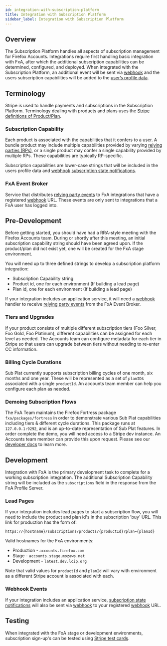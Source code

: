 ```yaml
---
id: integration-with-subscription-platform
title: Integration with Subscription Platform
sidebar_label: Integration with Subscription Platform
---
```


## Overview

The Subscription Platform handles all aspects of subscription management for Firefox Accounts. Integrations require first handling basic integration with FxA, after which the additional subscription capabilities can be determined, configured, and deployed. When integrated with the Subscription Platform, an additional event will be sent via [webhook][webhook] and the users subscription capabilities will be added to the [user’s profile data][profile-data].

## Terminology

Stripe is used to handle payments and subscriptions in the Subscription Platform. Terminology dealing with products and plans uses the [Stripe definitions of Product/Plan](https://stripe.com/docs/billing/subscriptions/products-and-plans).

### Subscription Capability

Each product is associated with the capabilities that it confers to a user. A bundle product may include multiple capabilities provided by varying [relying parties (RPs)][relying-party], or a single product may confer a single capability provided by multiple RPs. These capabilities are typically RP-specific.

Subscription capabilities are lower-case strings that will be included in the users profile data and  [webhook] [subscription state notifications].

### FxA Event Broker

Service that distributes [relying party events] to FxA integrations that have a registered [webhook] URL. These events are only sent to integrations that a FxA user has logged into.

## Pre-Development

Before getting started, you should have had a RRA-style meeting with the Firefox Accounts team. During or shortly after this meeting, an initial subscription capability string should have been agreed upon. If the product/plan did not exist yet, one will be created for the FxA stage environment.

You will need up to three defined strings to develop a subscription platform integration:

- Subscription Capability string
- Product id, one for each environment (If building a lead page)
- Plan id, one for each environment (If building a lead page)

If your integration includes an application service, it will need a [webhook] handler to receive [relying party events] from the FxA Event Broker.

### Tiers and Upgrades

If your product consists of multiple different subscription tiers (Foo Silver, Foo Gold, Foo Platinum), different capabilities can be assigned for each level as needed. The Accounts team can configure metadata for each tier in Stripe so that users can upgrade between tiers without needing to re-enter CC information.

### Billing Cycle Durations

Sub Plat currently supports subscription billing cycles of one month, six months and one year. These will be represented as a set of `planID`s associated with a single `productId`. An accounts team member can help you configure each plan as needed.

### Demoing Subscription Flows

The FxA Team maintains the Firefox Fortress package `fxa/packages/fortress` in order to demonstrate various Sub Plat capabilities including tiers & different cycle durations. This package runs at `127.0.0.1:9292`, and is an up-to-date representation of Sub Plat features. In order complete the demo, you will need access to a Stripe dev instance. An Accounts team member can provide this upon request. Please see our [developer docs][config] to learn more.

## Development

Integration with FxA is the primary development task to complete for a working subscription integration. The additional Subscription Capability string will be included as the `subscriptions` field in the response from the FxA Profile Server.

### Lead Pages

If your integration includes lead pages to start a subscription flow, you will need to include the product and plan id's in the subscription 'buy' URL. This link for production has the form of:

```
https://{hostname}/subscriptions/products/{productId}?plan={planId}
```

Valid hostnames for the FxA environments:

- Production - `accounts.firefox.com`
- Stage - `accounts.stage.mozaws.net`
- Development - `latest.dev.lcip.org`

Note that valid values for `productId` and `planId` will vary with environment as a different Stripe account is associated with each.

### Webhook Events

If your integration includes an application service, [subscription state notifications] will also be sent via [webhook] to your registered [webhook] URL.

## Testing

When integrated with the FxA stage or development environments, subscription sign-up's can be tested using [Stripe test cards](https://stripe.com/docs/testing#cards).

[relying party events]: https://github.com/mozilla/fxa/tree/master/packages/fxa-event-broker#relying-party-event-format
[subscription state notifications]: https://github.com/mozilla/fxa/tree/master/packages/fxa-event-broker#subscription-state-change
[relying-party]: https://en.wikipedia.org/wiki/Relying_party
[webhook]: https://en.wikipedia.org/wiki/Webhook
[profile-data]: https://mozilla.github.io/application-services/docs/accounts/faq.html#what-information-does-firefox-accounts-store-about-the-user
[config]: /docs/fxa-engineering/fxa-sub-platform#configuration
